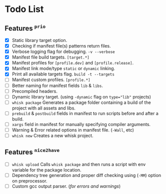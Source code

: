 # Todo List

## Features <sup>`prio`</sup>
- [x] Static library target option.
- [x] Checking if manifest file(s) patterns return files.
- [x] Verbose logging flag for debugging. `-v --verbose`
- [x] Manifest file build targets. `[target.*]`
- [x] Manifest profiles for `[profile.dev]` and `[profile.release]`.
- [x] Manifest link mode/type `static` or `dynamic` linking.
- [x] Print all available targets flag. `build -t --targets`
- [ ] Manifest custom profiles. `[profile.*]`
- [ ] Better naming for manifest fields `lib` & `libs`.
- [ ] Precompiled headers.
- [ ] Dynamic library target. (using `-dynamic` flag on `type="lib"` projects)
- [ ] `whisk package` Generates a package folder containing a build of the project with all assets and libs.
- [ ] `prebuild` & `postbuild` fields in manifest to run scripts before and after a build.
- [ ] `xargs` field in manifest for manually specifying compiler arguments.
- [ ] Warning & Error related options in manifest file. (`-Wall`, etc)
- [ ] `whisk new` Creates a new whisk project.

## Features <sup>`nice2have`</sup>
- [ ] `whisk upload` Calls `whisk package` and then runs a script with env variable for the package location.
- [ ] Dependency tree generation and proper diff checking using (`-MM`) option on preprocessor.
- [ ] Custom gcc output parser. (*for errors and warnings*)
